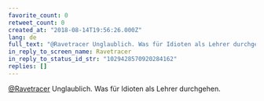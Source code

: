 ```yaml
---
favorite_count: 0
retweet_count: 0
created_at: "2018-08-14T19:56:26.000Z"
lang: de
full_text: "@Ravetracer Unglaublich. Was für Idioten als Lehrer durchgehen."
in_reply_to_screen_name: Ravetracer
in_reply_to_status_id_str: "1029428570920284162"
replies: []
---
```


[@Ravetracer](https://twitter.com/Ravetracer) Unglaublich. Was für Idioten als
Lehrer durchgehen.
